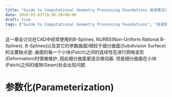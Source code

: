 ```yaml
---
title: "Guide to Computational Geometry Processing Foundations 阅读笔记(2) 样条线(Splines)"
date: 2018-03-03T19:30:20+08:00
draft: true
tags: ["Guide to Computational Geometry Processing Foundations", "阅读笔记"]
---
```

<!--more-->

这一章会讨论在CAD中经常使用的B-Splines, NURBS(Non-Uniform Rational B-Splines). B-Splines(以及其它的参数曲面)相较于细分曲面(Subdivision Surface)的主要缺点是: 曲面的每一个小块(Patch)之间的连续性在进行网格变形(Deformation)时很难维护, 因此细分曲面更适合做动画. 但是细分曲面在小块(Patch)之间的缝隙(Seam)处会出现问题.

# 参数化(Parameterization)
